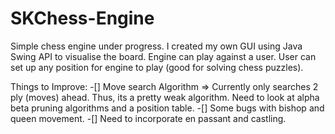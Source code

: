 # SKChess-Engine
Simple chess engine under progress. I created my own GUI using Java Swing API to visualise the board. Engine can play against a user. User can set up any position for engine to play (good for solving chess puzzles). 

Things to Improve:
-[] Move search Algorithm => Currently only searches 2 ply (moves) ahead. Thus, its a pretty weak algorithm. Need to look at alpha beta pruning algorithms and a position table. 
-[] Some bugs with bishop and queen movement. 
-[] Need to incorporate en passant and castling. 
